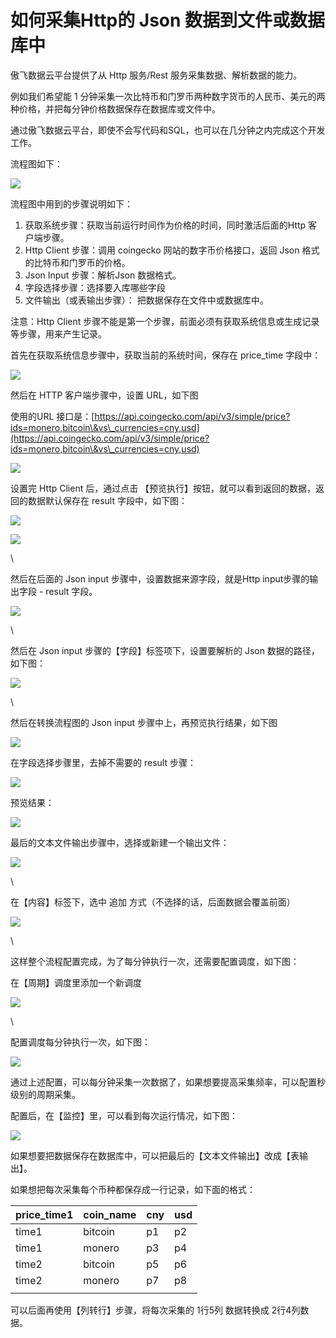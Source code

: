 # 如何采集Http的 Json 数据到文件或数据库中

傲飞数据云平台提供了从 Http 服务/Rest 服务采集数据、解析数据的能力。

例如我们希望能 1 分钟采集一次比特币和门罗币两种数字货币的人民币、美元的两种价格，并把每分钟价格数据保存在数据库或文件中。

通过傲飞数据云平台，即使不会写代码和SQL，也可以在几分钟之内完成这个开发工作。

流程图如下：

![](../../.gitbook/assets/2.png)

流程图中用到的步骤说明如下：

1. 获取系统步骤：获取当前运行时间作为价格的时间，同时激活后面的Http 客户端步骤。
2. Http Client 步骤：调用 coingecko 网站的数字币价格接口，返回 Json 格式的比特币和门罗币的价格。
3. Json Input 步骤：解析Json 数据格式。
4. 字段选择步骤：选择要入库哪些字段
5. 文件输出（或表输出步骤）： 把数据保存在文件中或数据库中。&#x20;

注意：Http Client 步骤不能是第一个步骤，前面必须有获取系统信息或生成记录等步骤，用来产生记录。

首先在获取系统信息步骤中，获取当前的系统时间，保存在 price\_time 字段中：



![](<../../.gitbook/assets/3 (4).png>)

然后在 HTTP 客户端步骤中，设置 URL，如下图

使用的URL 接口是：[https://api.coingecko.com/api/v3/simple/price?ids=monero,bitcoin\&vs\_currencies=cny,usd](https://api.coingecko.com/api/v3/simple/price?ids=monero,bitcoin\&vs\_currencies=cny,usd) &#x20;

![](<../../.gitbook/assets/1 (2).png>)

设置完 Http Client 后，通过点击 【预览执行】按钮，就可以看到返回的数据，返回的数据默认保存在 result 字段中，如下图：

![](<../../.gitbook/assets/4 (2).png>)

![](<../../.gitbook/assets/5 (1).png>)

\


然后在后面的 Json input 步骤中，设置数据来源字段，就是Http input步骤的输出字段 - result 字段。

![](../../.gitbook/assets/6.png)

\


然后在 Json input 步骤的【字段】标签项下，设置要解析的 Json 数据的路径，如下图：

![](<../../.gitbook/assets/7 (2).png>)

\


然后在转换流程图的 Json input 步骤中上，再预览执行结果，如下图

![](../../.gitbook/assets/15.png)

在字段选择步骤里，去掉不需要的 result 步骤：

![](../../.gitbook/assets/16.png)

预览结果：

![](<../../.gitbook/assets/10 (2).png>)

最后的文本文件输出步骤中，选择或新建一个输出文件：



![](<../../.gitbook/assets/11 (1).png>)

\


在【内容】标签下，选中 追加 方式（不选择的话，后面数据会覆盖前面）

![](<../../.gitbook/assets/12 (1).png>)



\


这样整个流程配置完成，为了每分钟执行一次，还需要配置调度，如下图：

在【周期】调度里添加一个新调度

![](../../.gitbook/assets/13.png)

\


配置调度每分钟执行一次，如下图：

![](../../.gitbook/assets/14.png)

通过上述配置，可以每分钟采集一次数据了，如果想要提高采集频率，可以配置秒级别的周期采集。

配置后，在【监控】里，可以看到每次运行情况，如下图：

![](<../../.gitbook/assets/image (42).png>)

如果想要把数据保存在数据库中，可以把最后的【文本文件输出】改成【表输出】。

如果想把每次采集每个币种都保存成一行记录，如下面的格式：

| price\_time1 | coin\_name | cny | usd |
| ------------ | ---------- | --- | --- |
| time1        | bitcoin    | p1  | p2  |
| time1        | monero     | p3  | p4  |
| time2        | bitcoin    | p5  | p6  |
| time2        | monero     | p7  | p8  |
|              |            |     |     |

可以后面再使用【列转行】步骤，将每次采集的 1行5列 数据转换成 2行4列数据。
